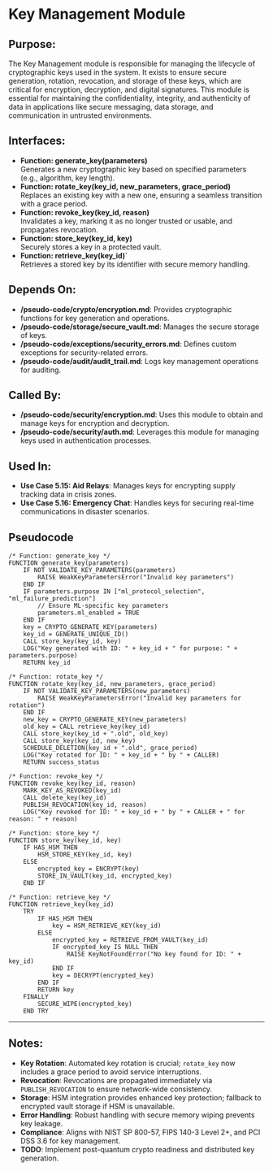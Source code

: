 # Key Management Module

## Purpose:
The Key Management module is responsible for managing the lifecycle of cryptographic keys used in the system. 
It exists to ensure secure generation, rotation, revocation, and storage of these keys, which are critical for 
encryption, decryption, and digital signatures. This module is essential for maintaining the confidentiality, 
integrity, and authenticity of data in applications like secure messaging, data storage, and communication 
in untrusted environments.

## Interfaces:
- **Function: generate_key(parameters)**  
  Generates a new cryptographic key based on specified parameters (e.g., algorithm, key length).  
- **Function: rotate_key(key_id, new_parameters, grace_period)**  
  Replaces an existing key with a new one, ensuring a seamless transition with a grace period.  
- **Function: revoke_key(key_id, reason)**  
  Invalidates a key, marking it as no longer trusted or usable, and propagates revocation.  
- **Function: store_key(key_id, key)**  
  Securely stores a key in a protected vault.  
- **Function: retrieve_key(key_id)`**  
  Retrieves a stored key by its identifier with secure memory handling.  

## Depends On:
- **/pseudo-code/crypto/encryption.md**: Provides cryptographic functions for key generation and operations.  
- **/pseudo-code/storage/secure_vault.md**: Manages the secure storage of keys.  
- **/pseudo-code/exceptions/security_errors.md**: Defines custom exceptions for security-related errors.  
- **/pseudo-code/audit/audit_trail.md**: Logs key management operations for auditing.  

## Called By:
- **/pseudo-code/security/encryption.md**: Uses this module to obtain and manage keys for encryption and decryption.  
- **/pseudo-code/security/auth.md**: Leverages this module for managing keys used in authentication processes.  

## Used In:
- **Use Case 5.15: Aid Relays**: Manages keys for encrypting supply tracking data in crisis zones.  
- **Use Case 5.16: Emergency Chat**: Handles keys for securing real-time communications in disaster scenarios.

## Pseudocode
```pseudocode
/* Function: generate_key */
FUNCTION generate_key(parameters)
    IF NOT VALIDATE_KEY_PARAMETERS(parameters)
        RAISE WeakKeyParametersError("Invalid key parameters")
    END IF
    IF parameters.purpose IN ["ml_protocol_selection", "ml_failure_prediction"]
        // Ensure ML-specific key parameters
        parameters.ml_enabled = TRUE
    END IF
    key = CRYPTO_GENERATE_KEY(parameters)
    key_id = GENERATE_UNIQUE_ID()
    CALL store_key(key_id, key)
    LOG("Key generated with ID: " + key_id + " for purpose: " + parameters.purpose)
    RETURN key_id

/* Function: rotate_key */
FUNCTION rotate_key(key_id, new_parameters, grace_period)
    IF NOT VALIDATE_KEY_PARAMETERS(new_parameters)
        RAISE WeakKeyParametersError("Invalid key parameters for rotation")
    END IF
    new_key = CRYPTO_GENERATE_KEY(new_parameters)
    old_key = CALL retrieve_key(key_id)
    CALL store_key(key_id + ".old", old_key)
    CALL store_key(key_id, new_key)
    SCHEDULE_DELETION(key_id + ".old", grace_period)
    LOG("Key rotated for ID: " + key_id + " by " + CALLER)
    RETURN success_status

/* Function: revoke_key */
FUNCTION revoke_key(key_id, reason)
    MARK_KEY_AS_REVOKED(key_id)
    CALL delete_key(key_id)
    PUBLISH_REVOCATION(key_id, reason)
    LOG("Key revoked for ID: " + key_id + " by " + CALLER + " for reason: " + reason)

/* Function: store_key */
FUNCTION store_key(key_id, key)
    IF HAS_HSM THEN
        HSM_STORE_KEY(key_id, key)
    ELSE
        encrypted_key = ENCRYPT(key)
        STORE_IN_VAULT(key_id, encrypted_key)
    END IF

/* Function: retrieve_key */
FUNCTION retrieve_key(key_id)
    TRY
        IF HAS_HSM THEN
            key = HSM_RETRIEVE_KEY(key_id)
        ELSE
            encrypted_key = RETRIEVE_FROM_VAULT(key_id)
            IF encrypted_key IS NULL THEN
                RAISE KeyNotFoundError("No key found for ID: " + key_id)
            END IF
            key = DECRYPT(encrypted_key)
        END IF
        RETURN key
    FINALLY
        SECURE_WIPE(encrypted_key)
    END TRY
```

---

## Notes:
- **Key Rotation**: Automated key rotation is crucial; `rotate_key` now includes a grace period to avoid service interruptions.  
- **Revocation**: Revocations are propagated immediately via `PUBLISH_REVOCATION` to ensure network-wide consistency.  
- **Storage**: HSM integration provides enhanced key protection; fallback to encrypted vault storage if HSM is unavailable.  
- **Error Handling**: Robust handling with secure memory wiping prevents key leakage.  
- **Compliance**: Aligns with NIST SP 800-57, FIPS 140-3 Level 2+, and PCI DSS 3.6 for key management.  
- **TODO**: Implement post-quantum crypto readiness and distributed key generation.  

